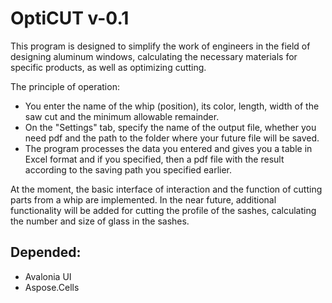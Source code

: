 # OptiCUT v-0.1

This program is designed to simplify the work of engineers in the field of designing aluminum windows, calculating the necessary materials for specific products, as well as optimizing cutting.

The principle of operation: 
- You enter the name of the whip (position), its color, length, width of the saw cut and the minimum allowable remainder.
- On the "Settings" tab, specify the name of the output file, whether you need pdf and the path to the folder where your future file will be saved. 
- The program processes the data you entered and gives you a table in Excel format and if you specified, then a pdf file with the result according to the saving path you specified earlier.


At the moment, the basic interface of interaction and the function of cutting parts from a whip are implemented. In the near future, additional functionality will be added for cutting the profile of the sashes, calculating the number and size of glass in the sashes.


## Depended:

- Avalonia UI
- Aspose.Cells


